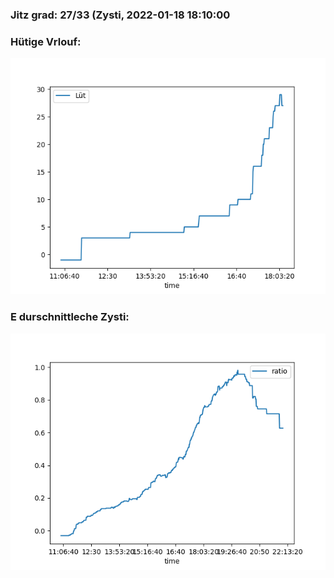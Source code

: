 ### Jitz grad: 27/33 (Zysti, 2022-01-18 18:10:00

### Hütige Vrlouf:
![Graph](Today.png)

### E durschnittleche Zysti:
![Graph](Zysti.png)
